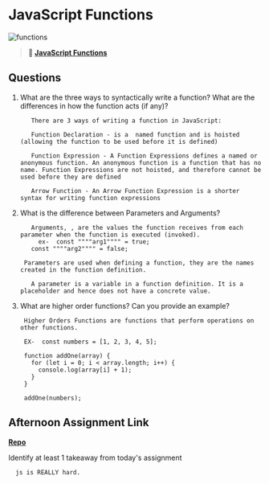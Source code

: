 # JavaScript Functions

![functions](https://bcw.blob.core.windows.net/public/img/function-anatomy.jpg)

> **📖 [JavaScript Functions](https://codeworksacademy.com/fs-student-guide/resources/wk2/02-Functions)**

## Questions

1. What are the three ways to syntactically write a function? What are the differences in how the function acts (if any)?

          There are 3 ways of writing a function in JavaScript:

          Function Declaration - is a  named function and is hoisted (allowing the function to be used before it is defined)

          Function Expression - A Function Expressions defines a named or anonymous function. An anonymous function is a function that has no name. Function Expressions are not hoisted, and therefore cannot be used before they are defined

          Arrow Function - An Arrow Function Expression is a shorter syntax for writing function expressions

2. What is the difference between Parameters and Arguments?

          Arguments, , are the values the function receives from each parameter when the function is executed (invoked).
            ex-  const """"arg1"""" = true;
          const """"arg2"""" = false;

        Parameters are used when defining a function, they are the names created in the function definition.

          A parameter is a variable in a function definition. It is a placeholder and hence does not have a concrete value.


3. What are higher order functions? Can you provide an example?

        Higher Orders Functions are functions that perform operations on other functions.

        EX-  const numbers = [1, 2, 3, 4, 5];

        function addOne(array) {
          for (let i = 0; i < array.length; i++) {
            console.log(array[i] + 1);
          }
        }

        addOne(numbers);

## Afternoon Assignment Link

**[Repo](https://trile1122.github.io/warehouse-manager/)**

Identify at least 1 takeaway from today's assignment

      js is REALLY hard.
